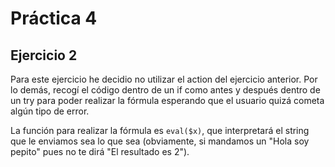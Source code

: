 # Práctica 4

## Ejercicio 2

Para este ejercicio he decidio no utilizar el action del ejercicio anterior. Por lo demás, recogí el código dentro de un if como antes y después dentro de un try para poder realizar la fórmula esperando que el usuario quizá cometa algún tipo de error. 

La función para realizar la fórmula es ``eval($x)``, que interpretará el string que le enviamos sea lo que sea (obviamente, si mandamos un "Hola soy pepito" pues no te dirá "El resultado es 2").

